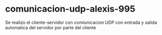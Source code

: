 # comunicacion-udp-alexis-995
Se realizo el cliente-servidor con comiunicacion UDP con entrada y salida automatica del servidor por parte del cliente 
